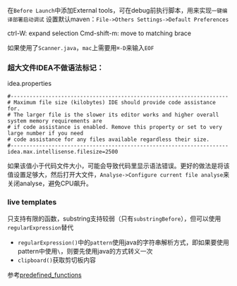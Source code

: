 在`Before Launch`中添加External tools，可在debug前执行脚本，用来实现`一键编译部署启动调试`
设置默认maven：`File->Others Settings->Default Preferences`

ctrl-W: expand selection
Cmd-shift-m: move to matching brace

如果使用了`Scanner.java`，`mac`上需要用`⌘-D`来输入`EOF`

### 超大文件IDEA不做语法标记：
idea.properties
```
#---------------------------------------------------------------------
# Maximum file size (kilobytes) IDE should provide code assistance for.
# The larger file is the slower its editor works and higher overall system memory requirements are
# if code assistance is enabled. Remove this property or set to very large number if you need
# code assistance for any files available regardless their size.
#---------------------------------------------------------------------
idea.max.intellisense.filesize=2500
```

如果该值小于代码文件大小，可能会导致代码里显示语法错误。更好的做法是将该值设置足够大，然后打开大文件，`Analyse->Configure current file analyse`来关闭analyse，避免CPU飙升。

### live templates
只支持有限的函数，substring支持较弱（只有`substringBefore`），但可以使用`regularExpression`替代

- `regularExpression()`中的`pattern`使用java的字符串解析方式，即如果要使用pattern中使用`\`，则要先使用java的方式转义一次
- `clipboard()`获取剪切板内容

参考[predefined_functions](https://www.jetbrains.com/help/idea/2018.3/edit-template-variables-dialog.html#predefined_functions)
